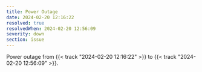 ```yaml
---
title: Power Outage
date: 2024-02-20 12:16:22
resolved: true
resolvedWhen: 2024-02-20 12:56:09
severity: down
section: issue
---
```


Power outage from {{< track "2024-02-20 12:16:22" >}} to {{< track "2024-02-20 12:56:09" >}}.
